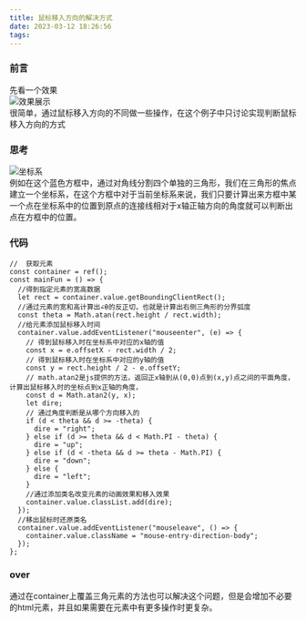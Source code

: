 ```yaml
---
title: 鼠标移入方向的解决方式
date: 2023-03-12 18:26:56
tags:
---
```

### 前言

 先看一个效果 \
    ![效果展示](https://oss.wangyuan.cool/blog/screenshots.gif) \
很简单，通过鼠标移入方向的不同做一些操作，在这个例子中只讨论实现判断鼠标移入方向的方式

### 思考

![坐标系](https://oss.wangyuan.cool/blog/zhuobiaoxi.jpg) \
例如在这个蓝色方框中，通过对角线分割四个单独的三角形，我们在三角形的焦点建立一个坐标系，在这个方框中对于当前坐标系来说，我们只要计算出来方框中某一个点在坐标系中的位置到原点的连接线相对于x轴正轴方向的角度就可以判断出点在方框中的位置。
### 代码
```
//  获取元素
const container = ref();
const mainFun = () => {
  //得到指定元素的宽高数据
  let rect = container.value.getBoundingClientRect();
  //通过元素的宽和高计算出∠θ的反正切，也就是计算出右侧三角形的分界弧度
  const theta = Math.atan(rect.height / rect.width);
  //给元素添加鼠标移入时间
  container.value.addEventListener("mouseenter", (e) => {
    // 得到鼠标移入时在坐标系中对应的x轴的值
    const x = e.offsetX - rect.width / 2;
    // 得到鼠标移入时在坐标系中对应的y轴的值
    const y = rect.height / 2 - e.offsetY;
    // math.atan2是js提供的方法，返回正x轴到从(0,0)点到(x,y)点之间的平面角度，计算出鼠标移入时的坐标点到x正轴的角度，
    const d = Math.atan2(y, x);
    let dire;
    // 通过角度判断是从哪个方向移入的
    if (d < theta && d >= -theta) {
      dire = "right";
    } else if (d >= theta && d < Math.PI - theta) {
      dire = "up";
    } else if (d < -theta && d >= theta - Math.PI) {
      dire = "down";
    } else {
      dire = "left";
    }
    //通过添加类名改变元素的动画效果和移入效果
    container.value.classList.add(dire);
  });
  //移出鼠标时还原类名
  container.value.addEventListener("mouseleave", () => {
    container.value.className = "mouse-entry-direction-body";
  });
};
```

### over
通过在container上覆盖三角元素的方法也可以解决这个问题，但是会增加不必要的html元素，并且如果需要在元素中有更多操作时更复杂。